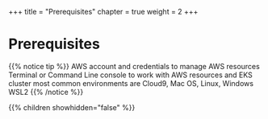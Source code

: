 +++
title = "Prerequisites"
chapter = true
weight = 2
+++

# Prerequisites

{{% notice tip %}}
AWS account and credentials to manage AWS resources Terminal or Command Line console to work with AWS resources and EKS cluster
most common environments are Cloud9, Mac OS, Linux, Windows WSL2
{{% /notice %}}

{{% children showhidden="false" %}}
